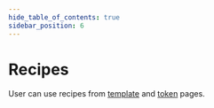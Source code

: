 ```yaml
---
hide_table_of_contents: true
sidebar_position: 6
---
```


# Recipes

User can use recipes from [template](/market/hierarchy/ERC721/template/) and [token](/market/hierarchy/ERC721/token/) pages.
